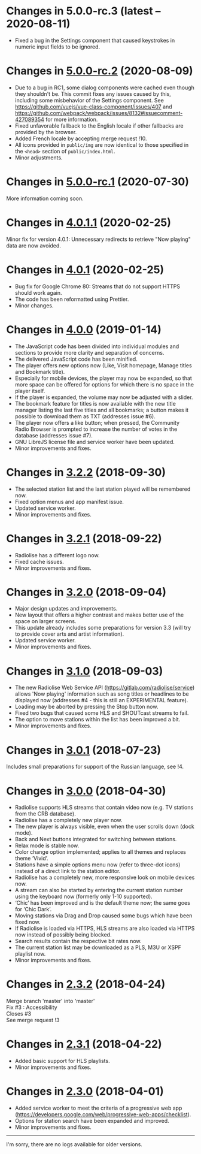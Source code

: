 # Changes in 5.0.0-rc.3 (latest – 2020-08-11)

- Fixed a bug in the Settings component that caused keystrokes in numeric input
  fields to be ignored.

# Changes in [5.0.0-rc.2](830ccdbb3abfa820d89ce8c355612e0f88418aac) (2020-08-09)

- Due to a bug in RC1, some dialog components were cached even though they
  shouldn't be. This commit fixes any issues caused by this, including some
  misbehavior of the Settings component. See
  https://github.com/vuejs/vue-class-component/issues/407 and
  https://github.com/webpack/webpack/issues/8132#issuecomment-427089354 for more
  information.
- Fixed unfavorable fallback to the English locale if other fallbacks are
  provided by the browser.
- Added French locale by accepting merge request !10.
- All icons provided in `public/img` are now identical to those specified in the
  `<head>` section of `public/index.html`.
- Minor adjustments.

# Changes in [5.0.0-rc.1](41e9e78bb77daeacc1f43024be738bc29851f6ce) (2020-07-30)

More information coming soon.

# Changes in [4.0.1.1](22f8198ba6e560f375652efe721f88df84f98a7e) (2020-02-25)

Minor fix for version 4.0.1: Unnecessary redirects to retrieve "Now playing"
data are now avoided.

# Changes in [4.0.1](1a135186d296dd26be01c00f23cf1d021d53f429) (2020-02-25)

- Bug fix for Google Chrome 80: Streams that do not support HTTPS should work
  again.
- The code has been reformatted using Prettier.
- Minor changes.

# Changes in [4.0.0](0bcb1b7bde3295240adfa1833637154c53e6e7b8) (2019-01-14)

- The JavaScript code has been divided into individual modules and sections to
  provide more clarity and separation of concerns.
- The delivered JavaScript code has been minified.
- The player offers new options now (Like, Visit homepage, Manage titles and
  Bookmark title).
- Especially for mobile devices, the player may now be expanded, so that more
  space can be offered for options for which there is no space in the player
  itself.
- If the player is expanded, the volume may now be adjusted with a slider.
- The bookmark feature for titles is now available with the new title manager
  listing the last five titles and all bookmarks; a button makes it possible to
  download them as TXT (addresses issue #6).
- The player now offers a like button; when pressed, the Community Radio Browser
  is prompted to increase the number of votes in the database (addresses issue
  #7).
- GNU LibreJS license file and service worker have been updated.
- Minor improvements and fixes.

# Changes in [3.2.2](8c276f56e48d280edaaf3b80860ae54d142c5a7e) (2018-09-30)

- The selected station list and the last station played will be remembered now.
- Fixed option menus and app manifest issue.
- Updated service worker.
- Minor improvements and fixes.

# Changes in [3.2.1](841b09f9e774933eae937212220b4e99b7b36e9d) (2018-09-22)

- Radiolise has a different logo now.
- Fixed cache issues.
- Minor improvements and fixes.

# Changes in [3.2.0](18852c2e75a9e9849a24df735be5a71c461bd3aa) (2018-09-04)

- Major design updates and improvements.
- New layout that offers a higher contrast and makes better use of the space on
  larger screens.
- This update already includes some preparations for version 3.3 (will try to
  provide cover arts and artist information).
- Updated service worker.
- Minor improvements and fixes.

# Changes in [3.1.0](575de837ed1fe2ffda69f8cdd13a4fd78ae0ab10) (2018-09-03)

- The new Radiolise Web Service API (<https://gitlab.com/radiolise/service>)
  allows 'Now playing' information such as song titles or headlines to be
  displayed now (addresses #4 - this is still an EXPERIMENTAL feature).
- Loading may be aborted by pressing the Stop button now.
- Fixed two bugs that caused some HLS and SHOUTcast streams to fail.
- The option to move stations within the list has been improved a bit.
- Minor improvements and fixes.

# Changes in [3.0.1](4f3a47c4cf7504d31b05c288761cac52daf40144) (2018-07-23)

Includes small preparations for support of the Russian language, see !4.

# Changes in [3.0.0](bf06741921f88631818d02baa1511d62a8d35910) (2018-04-30)

- Radiolise supports HLS streams that contain video now (e.g. TV stations from
  the CRB database).
- Radiolise has a completely new player now.
- The new player is always visible, even when the user scrolls down (dock mode).
- Back and Next buttons integrated for switching between stations.
- Relax mode is stable now.
- Color change option implemented; applies to all themes and replaces theme
  ‘Vivid’.
- Stations have a simple options menu now (refer to three-dot icons) instead of
  a direct link to the station editor.
- Radiolise has a completely new, more responsive look on mobile devices now.
- A stream can also be started by entering the current station number using the
  keyboard now (formerly only 1-10 supported).
- ‘Chic’ has been improved and is the default theme now; the same goes for ‘Chic
  Dark’.
- Moving stations via Drag and Drop caused some bugs which have been fixed now.
- If Radiolise is loaded via HTTPS, HLS streams are also loaded via HTTPS now
  instead of possibly being blocked.
- Search results contain the respective bit rates now.
- The current station list may be downloaded as a PLS, M3U or XSPF playlist now.
- Minor improvements and fixes.

# Changes in [2.3.2](9d3d1882a404bfc3bc6980ed2176ac6f3bb79090) (2018-04-24)

Merge branch 'master' into 'master'  
Fix #3 : Accessibility  
Closes #3  
See merge request !3

# Changes in [2.3.1](4cc191caa0a9213e17289a46a0a20310e1b4d4bd) (2018-04-22)

- Added basic support for HLS playlists.
- Minor improvements and fixes.

# Changes in [2.3.0](1ac63e89fdc6fb9596b99ce3875d499f07138c7b) (2018-04-01)

- Added service worker to meet the criteria of a progressive web app
  (<https://developers.google.com/web/progressive-web-apps/checklist>).
- Options for station search have been expanded and improved.
- Minor improvements and fixes.

---

I'm sorry, there are no logs available for older versions.

